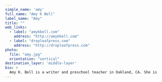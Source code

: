 ```yaml
---
simple_name: 'amy'
full_name: "Amy K Bell"
label_name: "Amy"
title: ""
web_links:
  - label: "amykbell.com"
    address: "http://amykbell.com"
  - label: "dropleafpress.com"
    address: "http://dropleafpress.com"
photo:
  file: "amy.jpg"
  orientation: "vertical"
destination_layer: 'middle-layer'
bio: >
  Amy K. Bell is a writer and preschool teacher in Oakland, CA. She is the author of Book of Sybil (Gorilla Press, 2013) and is a co-founder of Drop Leaf Press (<a href='//dropleafpress.com' target='_blank'>dropleafpress.com</a>).
---
```

